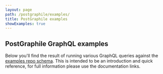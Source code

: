 ```yaml
---
layout: page
path: /postgraphile/examples/
title: PostGraphile examples
showExamples: true
---
```


## PostGraphile GraphQL examples

Below you'll find the result of running various GraphQL queries against the
[examples repo schema](https://github.com/graphile/examples/tree/master/db).
This is intended to be an introduction and quick reference, for full
information please use the documentation links.


